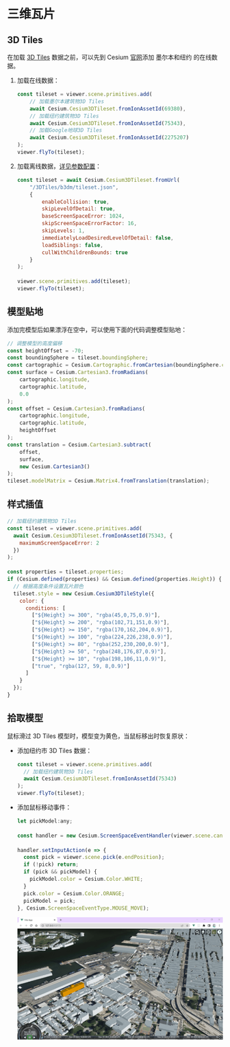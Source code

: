 # 三维瓦片

## 3D Tiles

在加载 [3D Tiles](https://cesium.com/learn/cesiumjs/ref-doc/Cesium3DTileset.html?classFilter=Cesium3DTileset) 数据之前，可以先到 Cesium [官网](https://ion.cesium.com/assets/69380?page=1&sortBy=DATE_ADDED&sortOrder=DESC)添加 墨尔本和纽约 的在线数据。

1. 加载在线数据：

   ```js
   const tileset = viewer.scene.primitives.add(
       // 加载墨尔本建筑物3D Tiles
       await Cesium.Cesium3DTileset.fromIonAssetId(69380),
       // 加载纽约建筑物3D Tiles
       await Cesium.Cesium3DTileset.fromIonAssetId(75343),
       // 加载Google地球3D Tiles
       await Cesium.Cesium3DTileset.fromIonAssetId(2275207)
   );
   viewer.flyTo(tileset);
   ```

2. 加载离线数据，[详见参数配置](https://cesium.com/learn/cesiumjs/ref-doc/Cesium3DTileset.html#.ConstructorOptions)：

   ```js
   const tileset = await Cesium.Cesium3DTileset.fromUrl(
       "/3DTiles/b3dm/tileset.json",
       {
           enableCollision: true,
           skipLevelOfDetail: true,
           baseScreenSpaceError: 1024,
           skipScreenSpaceErrorFactor: 16,
           skipLevels: 1,
           immediatelyLoadDesiredLevelOfDetail: false,
           loadSiblings: false,
           cullWithChildrenBounds: true
       }
   );
   
   viewer.scene.primitives.add(tileset);
   viewer.flyTo(tileset);
   ```




## 模型贴地

添加完模型后如果漂浮在空中，可以使用下面的代码调整模型贴地：

```js
// 调整模型的高度偏移
const heightOffset = -70;
const boundingSphere = tileset.boundingSphere;
const cartographic = Cesium.Cartographic.fromCartesian(boundingSphere.center);
const surface = Cesium.Cartesian3.fromRadians(
    cartographic.longitude,
    cartographic.latitude,
    0.0
);
const offset = Cesium.Cartesian3.fromRadians(
    cartographic.longitude,
    cartographic.latitude,
    heightOffset
);
const translation = Cesium.Cartesian3.subtract(
    offset,
    surface,
    new Cesium.Cartesian3()
);
tileset.modelMatrix = Cesium.Matrix4.fromTranslation(translation);
```



## 样式插值

```js
// 加载纽约建筑物3D Tiles
const tileset = viewer.scene.primitives.add(
  await Cesium.Cesium3DTileset.fromIonAssetId(75343, {
    maximumScreenSpaceError: 2
  })
);

const properties = tileset.properties;
if (Cesium.defined(properties) && Cesium.defined(properties.Height)) {
  // 根据高度条件设置瓦片颜色
  tileset.style = new Cesium.Cesium3DTileStyle({
    color: {
      conditions: [
        ["${Height} >= 300", "rgba(45,0,75,0.9)"],
        ["${Height} >= 200", "rgba(102,71,151,0.9)"],
        ["${Height} >= 150", "rgba(170,162,204,0.9)"],
        ["${Height} >= 100", "rgba(224,226,238,0.9)"],
        ["${Height} >= 80", "rgba(252,230,200,0.9)"],
        ["${Height} >= 50", "rgba(248,176,87,0.9)"],
        ["${Height} >= 10", "rgba(198,106,11,0.9)"],
        ["true", "rgba(127, 59, 8,0.9)"]
      ]
    }
  });
}
```



## 拾取模型

鼠标滑过 3D Tiles 模型时，模型变为黄色，当鼠标移出时恢复原状：

- 添加纽约市 3D Tiles 数据：

  ```js
  const tileset = viewer.scene.primitives.add(
    // 加载纽约建筑物3D Tiles
    await Cesium.Cesium3DTileset.fromIonAssetId(75343)
  );
  viewer.flyTo(tileset);
  ```

- 添加鼠标移动事件：

  ```js
  let pickModel:any;
  
  const handler = new Cesium.ScreenSpaceEventHandler(viewer.scene.canvas);
  
  handler.setInputAction(e => {
    const pick = viewer.scene.pick(e.endPosition);
    if (!pick) return;
    if (pick && pickModel) {
      pickModel.color = Cesium.Color.WHITE;
    }
    pick.color = Cesium.Color.ORANGE;
    pickModel = pick;
  }, Cesium.ScreenSpaceEventType.MOUSE_MOVE);
  ```

  ![Point](./images/pickmodel.gif)

